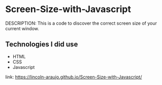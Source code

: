 # Screen-Size-with-Javascript

DESCRIPTION: This is a code to discover the correct screen size of your current window.

## Technologies I did use
- HTML
- CSS
- Javascript

link: https://lincoln-araujo.github.io/Screen-Size-with-Javascript/
